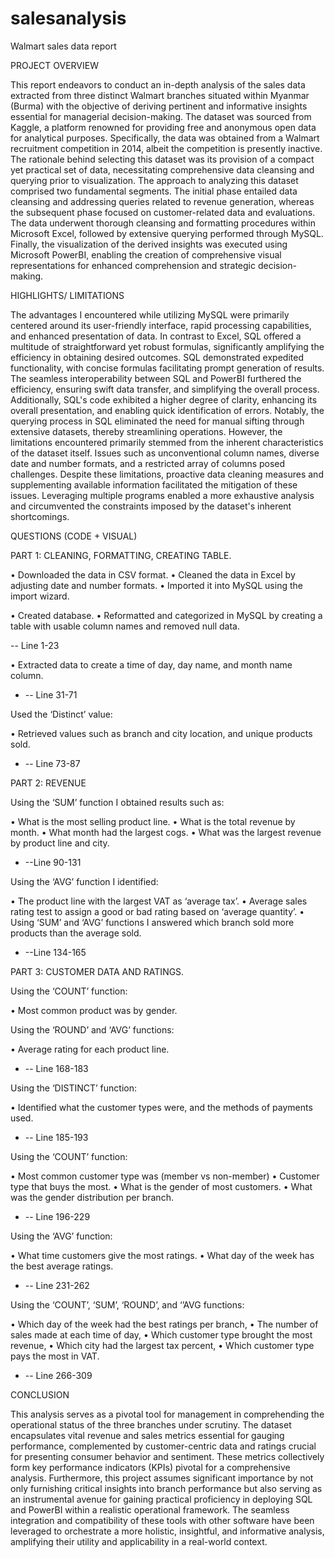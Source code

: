 # salesanalysis
Walmart sales data report

PROJECT OVERVIEW

This report endeavors to conduct an in-depth analysis of the sales data extracted from three distinct Walmart branches situated within Myanmar (Burma) with the objective of deriving pertinent and informative insights essential for managerial decision-making. The dataset was sourced from Kaggle, a platform renowned for providing free and anonymous open data for analytical purposes. Specifically, the data was obtained from a Walmart recruitment competition in 2014, albeit the competition is presently inactive.
The rationale behind selecting this dataset was its provision of a compact yet practical set of data, necessitating comprehensive data cleansing and querying prior to visualization. The approach to analyzing this dataset comprised two fundamental segments. The initial phase entailed data cleansing and addressing queries related to revenue generation, whereas the subsequent phase focused on customer-related data and evaluations.
The data underwent thorough cleansing and formatting procedures within Microsoft Excel, followed by extensive querying performed through MySQL. Finally, the visualization of the derived insights was executed using Microsoft PowerBI, enabling the creation of comprehensive visual representations for enhanced comprehension and strategic decision-making.

HIGHLIGHTS/ LIMITATIONS

The advantages I encountered while utilizing MySQL were primarily centered around its user-friendly interface, rapid processing capabilities, and enhanced presentation of data. In contrast to Excel, SQL offered a multitude of straightforward yet robust formulas, significantly amplifying the efficiency in obtaining desired outcomes. SQL demonstrated expedited functionality, with concise formulas facilitating prompt generation of results. The seamless interoperability between SQL and PowerBI furthered the efficiency, ensuring swift data transfer, and simplifying the overall process.
Additionally, SQL's code exhibited a higher degree of clarity, enhancing its overall presentation, and enabling quick identification of errors. Notably, the querying process in SQL eliminated the need for manual sifting through extensive datasets, thereby streamlining operations.
However, the limitations encountered primarily stemmed from the inherent characteristics of the dataset itself. Issues such as unconventional column names, diverse date and number formats, and a restricted array of columns posed challenges. Despite these limitations, proactive data cleaning measures and supplementing available information facilitated the mitigation of these issues. Leveraging multiple programs enabled a more exhaustive analysis and circumvented the constraints imposed by the dataset's inherent shortcomings.


QUESTIONS (CODE + VISUAL)

PART 1: CLEANING, FORMATTING, CREATING TABLE.

•	Downloaded the data in CSV format. 
•	Cleaned the data in Excel by adjusting date and number formats.
•	Imported it into MySQL using the import wizard.

•	Created database.
•	Reformatted and categorized in MySQL by creating a table with usable column names and removed null data.

-- Line 1-23

•	Extracted data to create a time of day, day name, and month name column.

- -- Line 31-71

Used the ‘Distinct’ value:

•	Retrieved values such as branch and city location, and unique products sold. 

- -- Line 73-87

PART 2: REVENUE 

Using the ‘SUM’ function I obtained results such as:

•	What is the most selling product line.
•	What is the total revenue by month.
•	What month had the largest cogs.
•	What was the largest revenue by product line and city.   

- --Line 90-131

Using the ‘AVG’ function I identified:

•	The product line with the largest VAT as ‘average tax’. 
•	Average sales rating test to assign a good or bad rating based on ‘average quantity’. 
•	Using ‘SUM’ and ‘AVG’ functions I answered which branch sold more products than the average sold.

- --Line 134-165

PART 3: CUSTOMER DATA AND RATINGS.

Using the ‘COUNT’ function:

•	Most common product was by gender. 

Using the ‘ROUND’ and ‘AVG’ functions:

•	Average rating for each product line. 

- -- Line 168-183

Using the ‘DISTINCT’ function:

•	Identified what the customer types were, and the methods of payments used.

- -- Line 185-193

Using the ‘COUNT’ function:

•	Most common customer type was (member vs non-member)
•	Customer type that buys the most.
•	What is the gender of most customers. 
•	What was the gender distribution per branch.

- -- Line 196-229

Using the ‘AVG’ function:

•	What time customers give the most ratings.
•	What day of the week has the best average ratings.

- -- Line 231-262

Using the ‘COUNT’, ‘SUM’, ‘ROUND’, and ‘’AVG functions:

•	Which day of the week had the best ratings per branch, 
•	The number of sales made at each time of day, 
•	Which customer type brought the most revenue, 
•	Which city had the largest tax percent, 
•	Which customer type pays the most in VAT.

- -- Line 266-309 



CONCLUSION 

This analysis serves as a pivotal tool for management in comprehending the operational status of the three branches under scrutiny. The dataset encapsulates vital revenue and sales metrics essential for gauging performance, complemented by customer-centric data and ratings crucial for presenting consumer behavior and sentiment. These metrics collectively form key performance indicators (KPIs) pivotal for a comprehensive analysis.
Furthermore, this project assumes significant importance by not only furnishing critical insights into branch performance but also serving as an instrumental avenue for gaining practical proficiency in deploying SQL and PowerBI within a realistic operational framework. The seamless integration and compatibility of these tools with other software have been leveraged to orchestrate a more holistic, insightful, and informative analysis, amplifying their utility and applicability in a real-world context.

